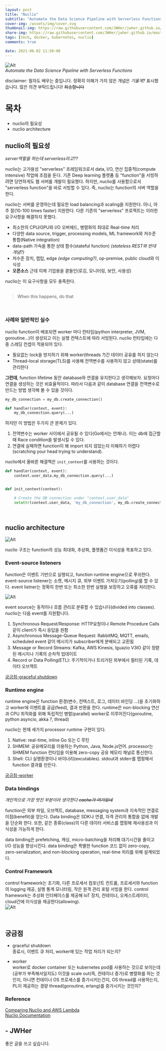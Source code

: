 ```yaml
---
layout: post
title: "Nuclio"
subtitle: "Automate the Data Science Pipeline with Serverless Functions"
cover-img: /assets/img/cover.svg
thumbnail-img: https://raw.githubusercontent.com/JWHer/jwher.github.io/master/_posts/images/nuclio-superman.png
share-img: https://raw.githubusercontent.com/JWHer/jwher.github.io/master/_posts/images/nuclio-superman.png
tags: [tech, docker, kubernetes, nuclio]
comments: true

date: 2021-06-02 11:50:00 
---
```


<!-- image repository: https://raw.githubusercontent.com/JWHer/jwher.github.io/master/_posts/images/ -->
![Alt](https://raw.githubusercontent.com/JWHer/jwher.github.io/master/_posts/images/nuclio-superman.png "nuclio superman")  
*Automate the Data Science Pipeline with Serverless Functions*  


disclaimer: 필자도 배우는 중입니다. 정확히 이해가 가지 않은 개념은 *기울게?* 표시했습니다. 많은 의견 부탁드립니다! ~~죄송합니다~~

# 목차
* nuclio의 필요성
* nuclio architecture

## nuclio의 필요성  
*server역할을 하는데 serverless라고??*

nuclio는 고가용성 "serverless" 프레임워크로서 data, I/O, 연산 집중적(compute intensive) 작업에 초점을 둔다.
기존 Deep learning 플랫폼 등 "function"을 서빙하려면 당연하게도 웹 서버를 개발이 필요했다.
하지만, nuclio를 사용함으로서 "serverless function"을 바로 서빙할 수 있다. 즉, nuclio는 function의 서버 역할을 한다.

nuclio는 서버를 운영하는데 필요한 load balancing과 scaling을 지원한다. 아니, 아주 잘(10-100 times faster) 지원한다.
다른 기존의 "serverless" 프로젝트는 이러한 요구사항을 해결하지 못했다.  
* 최소한의 CPU/GPU와 I/O 오버헤드, 병렬화의 최대로 Real-time 처리
* 다양한 data source, trigger, processing models, ML framework와 저수준 통합(Native integration)
* data-path 가속을 통한 상태 함수(stateful function) *(stateless REST와 반대 개념?)*
* 저수준 장치, 랩탑, edge *(edge computing?)*, op-premise, public cloud와 이식성
* **오픈소스** 근데 이제 기업용을 곁들인(로깅, 모니터링, 보안, 사용성)  

nuclio는 이 요구사항을 모두 충족한다.  
<br/>  

> When this happens, do that

<br/>

### 사례와 일반적인 실수
nuclio function이 배포되면 worker 마다 런타임(python interpreter, JVM, goroutine...)이 생성되고 
이는 실행 컨텍스트에 따라 서빙된다. nuclio 런타임에는 다중 스레딩 컨셉이 적용되어 있다.
* 필요없는 lock을 방지하기 위해 worker(threads *?*)간 데이터 공유를 하지 않는다
* Thread-local storage(TLS)를 사용해 전역변수를 사용하지 않고 상태(state)를 관리한다

**그런데**, function lifetime 동안 database와 연결을 유지한다고 생각해보자.
요청마다 연결을 생성하는 것은 비효율적이다. 따라서 다음과 같이 database 연결을 전역변수로 만드는 방법 생각해 볼 수 있을 것이다.

```python
my_db_connection = my_db.create_connection()

def handler(context, event):
    my_db_connection.query(...)
```

하지만 이 방법은 두가지 큰 문제가 있다.  
1. 전역변수는 worker 사이에서 공유될 수 있다(Go에서는 언제나). 이는 db에 접근할 때 Race condition을 발생시킬 수 있다.  
2. 연결에 실패하면 function이 왜 import 되지 않았는지 이해하기 어렵다(scratching your head trying to understand).

nuclio에서 올바른 해결책은 ```init_context```를 사용하는 것이다.
```python
def handler(context, event):
    context.user_data.my_db_connection.query(...)


def init_context(context):

    # Create the DB connection under "context.user_data"
    setattr(context.user_data, 'my_db_connection', my_db.create_connection())
```

<br/>

## nuclio architecture

![Alt](https://raw.githubusercontent.com/JWHer/jwher.github.io/master/_posts/images/nuclio-function-processor.png "nuclio function processor")

nuclio 구조는 function의 성능 최대화, 추상화, 플랫폼간 이식성을 목표하고 있다.  

### Event-source listeners

function은 이벤트 기반으로 실행되고, function runtime engine으로 푸쉬한다.
event-source listener는 소켓, 메시지 큐, 외부 이벤트 가져오기(polling)를 할 수 있다.
event listner는 정확히 한번 또는 최소한 한번 실행을 보장하고 오류를 처리한다.  

![Alt](https://raw.githubusercontent.com/JWHer/jwher.github.io/master/_posts/images/nuclio-event-src.png "nuclio event src")  

event source는 동작이나 흐름 관리로 분류할 수 있습니다(divided into classes). nuclio는 다음 event를 지원합니다.
1. Synchronous Request/Response: HTTP요청이나 Remote Procedure Calls 같이 client가 즉시 응답을 원함
2. Asynchronous Message-Queue Request: RabbitMQ, MQTT, emails, scheduled event 같이 메시지가 subscriber에게 분배되고 교횐됨
3. Message or Record Streams: Kafka, AWS Kinesis, lguazio V3IO 같이 정렫된 메시지나 기록의 순차적 업데이트
4. Record or Data Polling(ETL): 주기적이거나 트리거된 외부에서 필터된 기록, 데이터 오브젝트

[궁금점-graceful shutdown](#궁금점)

### Runtime engine

runtime engine은 function 환경(변수, 컨텍스트, 로그, 데이터 바인딩 ...)을 초기화하고 worker에 이벤트를 공급(feed), 결과 반환을 한다.
runtime은 non-blocking 연산과 CPU 최적화를 위해 독립적인 병렬(parallel) worker로 이루어진다(goroutine, python asyncio, akka *?*, thread)

nuclio는 현재 세가지 processor runtime 구현이 있다.
1. Native: real-time, inline Go 또는 C 루틴
2. SHMEM: 공유메모리를 이용하는 Python, Java, Node.js언어.
   processor는 SHMEM function 런타임을 이용해 zero-copy 공유 메모리 채널로 통신한다.  
3. Shell: CLI 실행환경이나 바이너리(excutables). stdout과 stderr를 맵핑해서 function 결과를 만든다.

[궁금점-worker](#궁금점)

### Data bindings

*개인적으로 가장 멋진 부분이라 생각한다 ~~cache가 여기있네~~*

function은 외부 파일, 오브젝트, database, messaging system과 지속적인 연결로 이점(benefit)을 얻는다.
Data binding은 SDK나 연결, 자격 관리의 통합을 없에 개발을 단순화 한다.
또한, 같은 종류(class)의 다른 데이터 서비스를 맵핑해 재사용성과 이식성을 가능하게 한다.

data binding은 prefetching, 캐싱, micro-batching을 처리해 대기시간을 줄이고 I/O 성능을 향상시킨다.
data binding은 특별한 function 코드 없이 zero-copy, zero-serialization, and non-blocking operation, real-time 처리를 위해 설계되었다.

### Control Framework

control framework는 초기화, 다른 프로세서 컴포넌트 컨트롤, 프로세서와 function의 logging 제공, 실행 통계 모니터링,
작은 원격 관리 포털 서빙을 한다.
control framework는 추상화 인터페이스를 제공해 IoT 장치, 컨테이너, 오케스트레이터, cloud간에 이식성을 제공한다(allowing).  
![Alt](https://raw.githubusercontent.com/JWHer/jwher.github.io/master/_posts/images/nuclio-build-deploy.png "nuclio build deploy")

<br/>

## 궁금점

* graceful shutdown  
종료시, 이벤트 큐 처리, worker에 있는 작업 처리가 되는지?
  
* worker  
worker로 docker container 또는 kubernetes pod를 사용하는 것으로 보이는데(공부가 부족해서일지도)
이것을 scale out(즉, 컨테이너 증가)로 병렬화를 하는 것인지, 아니면 컨테이너 OS 프로세스를 증가시키는건지,
OS thread를 사용하는지, PL이 제공하는 경량 thread(goroutine, erlang)를 증가시키는 것인지?

### Reference  
[Comparing Nuclio and AWS Lambda](https://theburningmonk.com/2019/04/comparing-nuclio-and-aws-lambda/)  
[Nuclio Documentation](https://nuclio.io/docs/latest/)


## - JWHer  
좋은 글을 쓰고 싶습니다.

<!-- update log -->
<!--
본문에 추가할 내용을 적는다.
-->
